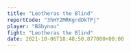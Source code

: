 ```yaml
---
title: "Leotheras the Blind"
reportCode: "3hHY2MRKgrdDkTPj"
player: "Bãbynou"
fight: "Leotheras the Blind"
date: 2021-10-06T18:48:50.877000+00:00
---
```

